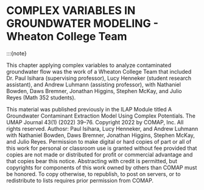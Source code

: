 # COMPLEX VARIABLES IN GROUNDWATER MODELING - Wheaton College Team
:::{note}

This chapter applying complex variables to analyze contaminated groundwater flow was the work of a Wheaton College Team that included 
Dr. Paul Isihara (supervising professor), Lucy Henneker (student research assistant), and Andrew Luhmann (assisting professor),
with Nathaniel Bowden, Daws Bremner, Jonathan Higgins, Stephen McKay, and Julio Reyes (Math 352 students).

This material was published previously in the ILAP Module titled A Groundwater Contaminant
Extraction Model Using Complex 
Potentials.
The UMAP Journal 43(1) (2022) 39–76.  Copyright 2022 by COMAP, Inc. All rights reserved. Authosr:  Paul Isihara, Lucy Henneker, and Andrew Luhmann with Nathaniel Bowden, Daws Bremner, Jonathan Higgins, Stephen McKay, and Julio Reyes.   Permission to make digital or hard copies of part or all of this work for personal or classroom use
is granted without fee provided that copies are not made or distributed for profit or commercial
advantage and that copies bear this notice. Abstracting with credit is permitted, but copyrights
for components of this work owned by others than COMAP must be honored. To copy otherwise,
to republish, to post on servers, or to redistribute to lists requires prior permission from COMAP.